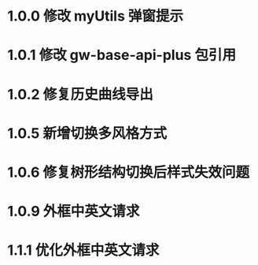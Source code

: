 # 1.0.0 修改 myUtils 弹窗提示

# 1.0.1 修改 gw-base-api-plus 包引用

# 1.0.2 修复历史曲线导出

# 1.0.5 新增切换多风格方式

# 1.0.6 修复树形结构切换后样式失效问题

# 1.0.9 外框中英文请求

# 1.1.1 优化外框中英文请求
